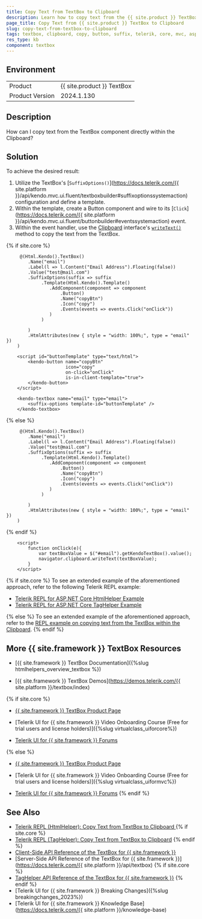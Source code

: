 ```yaml
---
title: Copy Text from TextBox to Clipboard
description: Learn how to copy text from the {{ site.product }} TextBox to the Clipboard.
page_title: Copy Text from {{ site.product }} TextBox to Clipboard
slug: copy-text-from-textbox-to-clipboard
tags: textbox, clipboard, copy, button, suffix, telerik, core, mvc, aspnet, kendo
res_type: kb
component: textbox
---
```



## Environment

<table>
 <tr>
  <td>Product</td>
  <td>{{ site.product }} TextBox</td> 
 </tr>
 <tr>
  <td>Product Version</td>
  <td>2024.1.130</td>
 </tr>
</table>

## Description

How can I copy text from the TextBox component directly within the Clipboard?

## Solution

To achieve the desired result:

1. Utilize the TextBox's [`SuffixOptions()`](https://docs.telerik.com/{{ site.platform }}/api/kendo.mvc.ui.fluent/textboxbuilder#suffixoptionssystemaction) configuration and define a template.
1. Within the template, create a Button component and wire to its [`Click`](https://docs.telerik.com/{{ site.platform }}/api/kendo.mvc.ui.fluent/buttonbuilder#eventssystemaction) event.
1. Within the event handler, use the [Clipboard](https://developer.mozilla.org/en-US/docs/Web/API/Clipboard) interface's [`writeText()`](https://developer.mozilla.org/en-US/docs/Web/API/Clipboard/writeText) method to copy the text from the TextBox.

{% if site.core %}
```HtmlHelper
     @(Html.Kendo().TextBox()
        .Name("email")
        .Label(l => l.Content("Email Address").Floating(false))
        .Value("test@mail.com")
        .SuffixOptions(suffix => suffix
             .Template(Html.Kendo().Template()
                .AddComponent(component => component
                    .Button()
                    .Name("copyBtn")
                    .Icon("copy")
                    .Events(events => events.Click("onClick"))
                )
             )
        
        )
        .HtmlAttributes(new { style = "width: 100%;", type = "email" })
    )
```
```TagHelper
    <script id="buttonTemplate" type="text/html">
        <kendo-button name="copyBtn"
                      icon="copy"
                      on-click="onClick"
                      is-in-client-template="true">
        </kendo-button>
    </script>

    <kendo-textbox name="email" type="email">
        <suffix-options template-id="buttonTemplate" />
    </kendo-textbox>
```
{% else %}
```Razor Index.cshtml
     @(Html.Kendo().TextBox()
        .Name("email")
        .Label(l => l.Content("Email Address").Floating(false))
        .Value("test@mail.com")
        .SuffixOptions(suffix => suffix
             .Template(Html.Kendo().Template()
                .AddComponent(component => component
                    .Button()
                    .Name("copyBtn")
                    .Icon("copy")
                    .Events(events => events.Click("onClick"))
                )
             )

        )
        .HtmlAttributes(new { style = "width: 100%;", type = "email" })
    )
```
{% endif %}

```JS script.js
    <script>
        function onClick(e){
            var textBoxValue = $("#email").getKendoTextBox().value();
            navigator.clipboard.writeText(textBoxValue);
        }
    </script>    
```

{% if site.core %}
To see an extended example of the aforementioned approach, refer to the following Telerik REPL example:

* [Telerik REPL for ASP.NET Core HtmlHelper Example](https://netcorerepl.telerik.com/woaxlyFM36koF7hy56)
* [Telerik REPL for ASP.NET Core TagHelper Example](https://netcorerepl.telerik.com/QSOnPoFC36r2eszS26)

{% else %}
To see an extended example of the aforementioned approach, refer to the [REPL example on copying text from the TextBox within the Clipboard](https://netcorerepl.telerik.com/woaxlyFM36koF7hy56).
{% endif %}

## More {{ site.framework }} TextBox Resources

* [{{ site.framework }} TextBox Documentation]({%slug htmlhelpers_overview_textbox %})

* [{{ site.framework }} TextBox Demos](https://demos.telerik.com/{{ site.platform }}/textbox/index)

{% if site.core %}
* [{{ site.framework }} TextBox Product Page](https://www.telerik.com/aspnet-core-ui/textbox)

* [Telerik UI for {{ site.framework }} Video Onboarding Course (Free for trial users and license holders)]({%slug virtualclass_uiforcore%})

* [Telerik UI for {{ site.framework }} Forums](https://www.telerik.com/forums/aspnet-core-ui)

{% else %}
* [{{ site.framework }} TextBox Product Page](https://www.telerik.com/aspnet-mvc/textbox)

* [Telerik UI for {{ site.framework }} Video Onboarding Course (Free for trial users and license holders)]({%slug virtualclass_uiformvc%})

* [Telerik UI for {{ site.framework }} Forums](https://www.telerik.com/forums/aspnet-mvc)
{% endif %}


## See Also


* [Telerik REPL (HtmlHelper): Copy Text from TextBox to Clipboard ](https://netcorerepl.telerik.com/woaxlyFM36koF7hy56)
{% if site.core %}
* [Telerik REPL (TagHelper): Copy Text from TextBox to Clipboard](https://netcorerepl.telerik.com/QSOnPoFC36r2eszS26)
{% endif %}
* [Client-Side API Reference of the TextBox for {{ site.framework }}](https://docs.telerik.com/kendo-ui/api/javascript/ui/textbox)
* [Server-Side API Reference of the TextBox for {{ site.framework }}](https://docs.telerik.com/{{ site.platform }}/api/textbox)
{% if site.core %}
* [TagHelper API Reference of the TextBox for {{ site.framework }}](https://docs.telerik.com/aspnet-core/api/taghelpers/textbox)
{% endif %}
* [Telerik UI for {{ site.framework }} Breaking Changes]({%slug breakingchanges_2023%})
* [Telerik UI for {{ site.framework }} Knowledge Base](https://docs.telerik.com/{{ site.platform }}/knowledge-base)